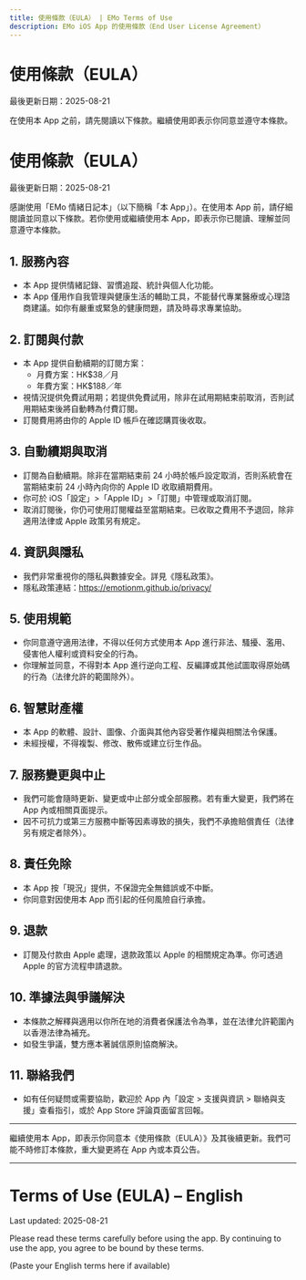 ```yaml
---
title: 使用條款（EULA） | EMo Terms of Use
description: EMo iOS App 的使用條款（End User License Agreement）
---
```


# 使用條款（EULA）

最後更新日期：2025-08-21

在使用本 App 之前，請先閱讀以下條款。繼續使用即表示你同意並遵守本條款。

# 使用條款（EULA）

最後更新日期：2025-08-21

感謝使用「EMo 情緒日記本」（以下簡稱「本 App」）。在使用本 App 前，請仔細閱讀並同意以下條款。若你使用或繼續使用本 App，即表示你已閱讀、理解並同意遵守本條款。

## 1. 服務內容
- 本 App 提供情緒記錄、習慣追蹤、統計與個人化功能。
- 本 App 僅用作自我管理與健康生活的輔助工具，不能替代專業醫療或心理諮商建議。如你有嚴重或緊急的健康問題，請及時尋求專業協助。

## 2. 訂閱與付款
- 本 App 提供自動續期的訂閱方案：  
  - 月費方案：HK$38／月  
  - 年費方案：HK$188／年  
- 視情況提供免費試用期；若提供免費試用，除非在試用期結束前取消，否則試用期結束後將自動轉為付費訂閱。
- 訂閱費用將由你的 Apple ID 帳戶在確認購買後收取。

## 3. 自動續期與取消
- 訂閱為自動續期。除非在當期結束前 24 小時於帳戶設定取消，否則系統會在當期結束前 24 小時內向你的 Apple ID 收取續期費用。
- 你可於 iOS「設定」>「Apple ID」>「訂閱」中管理或取消訂閱。
- 取消訂閱後，你仍可使用訂閱權益至當期結束。已收取之費用不予退回，除非適用法律或 Apple 政策另有規定。

## 4. 資訊與隱私
- 我們非常重視你的隱私與數據安全。詳見《隱私政策》。  
- 隱私政策連結：https://emotionm.github.io/privacy/

## 5. 使用規範
- 你同意遵守適用法律，不得以任何方式使用本 App 進行非法、騷擾、濫用、侵害他人權利或資料安全的行為。
- 你理解並同意，不得對本 App 進行逆向工程、反編譯或其他試圖取得原始碼的行為（法律允許的範圍除外）。

## 6. 智慧財產權
- 本 App 的軟體、設計、圖像、介面與其他內容受著作權與相關法令保護。
- 未經授權，不得複製、修改、散佈或建立衍生作品。

## 7. 服務變更與中止
- 我們可能會隨時更新、變更或中止部分或全部服務。若有重大變更，我們將在 App 內或相關頁面提示。
- 因不可抗力或第三方服務中斷等因素導致的損失，我們不承擔賠償責任（法律另有規定者除外）。

## 8. 責任免除
- 本 App 按「現況」提供，不保證完全無錯誤或不中斷。
- 你同意對因使用本 App 而引起的任何風險自行承擔。

## 9. 退款
- 訂閱及付款由 Apple 處理，退款政策以 Apple 的相關規定為準。你可透過 Apple 的官方流程申請退款。

## 10. 準據法與爭議解決
- 本條款之解釋與適用以你所在地的消費者保護法令為準，並在法律允許範圍內以香港法律為補充。
- 如發生爭議，雙方應本著誠信原則協商解決。

## 11. 聯絡我們
- 如有任何疑問或需要協助，歡迎於 App 內「設定 > 支援與資訊 > 聯絡與支援」查看指引，或於 App Store 評論頁面留言回報。

---

繼續使用本 App，即表示你同意本《使用條款（EULA）》及其後續更新。我們可能不時修訂本條款，重大變更將在 App 內或本頁公告。

---

# Terms of Use (EULA) – English

Last updated: 2025-08-21

Please read these terms carefully before using the app. By continuing to use the app, you agree to be bound by these terms.

(Paste your English terms here if available)
